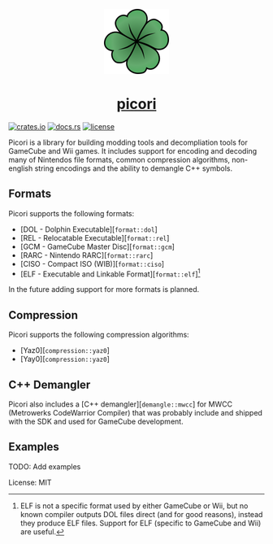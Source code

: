 <p align="center">
  <a href="https://">
    <picture>
      <img src="assets/picori_logo_512.png" height="128">
    </picture>
    <h1 align="center">picori</h1>
  </a>
</p>

[![crates.io](https://img.shields.io/crates/v/test1)](https://crates.io/crates/test1)
[![docs.rs](https://docs.rs/test1/badge.svg)](https://docs.rs/druid/)
[![license](https://img.shields.io/crates/l/druid)](https://github.com/linebender/druid/blob/master/LICENSE)

Picori is a library for building modding tools and decompliation tools for
GameCube and Wii games. It includes support for encoding and decoding many
of Nintendos file formats, common compression algorithms, non-english string
encodings and the ability to demangle C++ symbols.

## Formats

Picori supports the following formats:

- [DOL - Dolphin Executable][`format::dol`]
- [REL - Relocatable Executable][`format::rel`]
- [GCM - GameCube Master Disc][`format::gcm`]
- [RARC - Nintendo RARC][`format::rarc`]
- [CISO - Compact ISO (WIB)][`format::ciso`]
- [ELF - Executable and Linkable Format][`format::elf`][^note-elf]

In the future adding support for more formats is planned.

[^note-elf]: ELF is not a specific format used by either GameCube or Wii,
but no known compiler outputs DOL files direct (and for good reasons),
instead they produce ELF files. Support for   ELF (specific to GameCube and
Wii) are useful.

## Compression

Picori supports the following compression algorithms:

- [Yaz0][`compression::yaz0`]
- [Yay0][`compression::yaz0`]

## C++ Demangler

Picori also includes a [C++ demangler][`demangle::mwcc`] for MWCC (Metrowerks CodeWarrior
Compiler) that was probably include and shipped with the SDK and used for
GameCube development.

## Examples

TODO: Add examples


License: MIT
